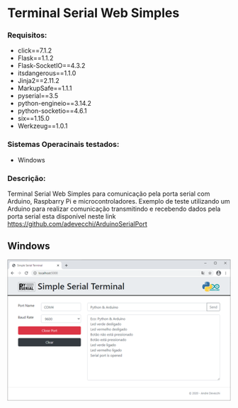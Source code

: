 Terminal Serial Web Simples
===========================

### Requisitos:
* click==7.1.2
* Flask==1.1.2
* Flask-SocketIO==4.3.2
* itsdangerous==1.1.0
* Jinja2==2.11.2
* MarkupSafe==1.1.1
* pyserial==3.5
* python-engineio==3.14.2
* python-socketio==4.6.1
* six==1.15.0
* Werkzeug==1.0.1

### Sistemas Operacinais testados:
* Windows

### Descrição:

Terminal Serial Web Simples para comunicação pela porta serial com Arduino, Raspbarry Pi e microcontroladores.
Exemplo de teste utilizando um Arduino para realizar comunicação transmitindo e recebendo dados pela porta serial esta disponível neste link https://github.com/adevecchi/ArduinoSerialPort

Windows
-------
![Tela Windows](https://github.com/adevecchi/SimpleSerialWebTerminalFlask/blob/main/static/images/screenshot/terminal-win.png)
